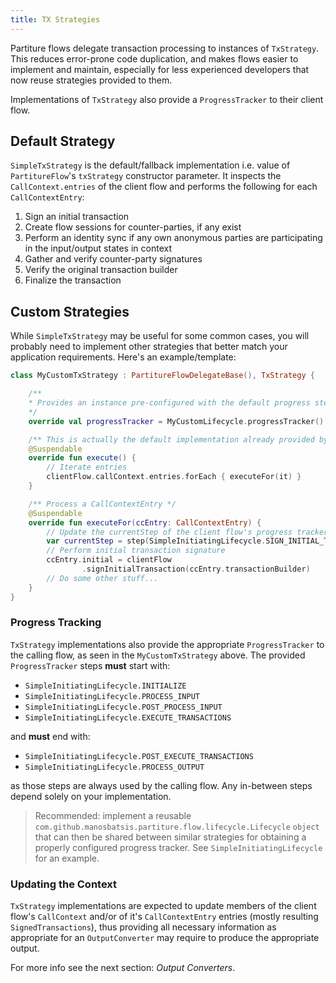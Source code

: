 ```yaml
---
title: TX Strategies
---
```


Partiture flows delegate transaction processing to instances of `TxStrategy`.
This reduces error-prone code duplication, and makes flows easier to implement
and maintain, especially for less experienced developers that now reuse 
strategies provided to them.

Implementations of `TxStrategy` also provide a `ProgressTracker` to their client flow.


## Default Strategy

`SimpleTxStrategy` is the default/fallback implementation i.e. value of 
`PartitureFlow`'s `txStrategy` constructor parameter. It inspects the 
`CallContext.entries` of the client flow and performs the following 
for each `CallContextEntry`:

1. Sign an initial transaction
2. Create flow sessions for counter-parties, if any exist
3. Perform an identity sync if any own anonymous parties are participating in the input/output states in context
4. Gather and verify counter-party signatures
5. Verify the original transaction builder
6. Finalize the transaction 

## Custom Strategies

While `SimpleTxStrategy` may be useful for some common cases, you will probably need 
to implement other strategies that better match your application requirements. Here's 
an example/template:

```kotlin
class MyCustomTxStrategy : PartitureFlowDelegateBase(), TxStrategy {

    /** 
    * Provides an instance pre-configured with the default progress steps.
    */
    override val progressTracker = MyCustomLifecycle.progressTracker()

	/** This is actually the default implementation already provided by TxStrategy */
	@Suspendable
	override fun execute() {
		// Iterate entries
		clientFlow.callContext.entries.forEach { executeFor(it) }
	}

	/** Process a CallContextEntry */
    @Suspendable
    override fun executeFor(ccEntry: CallContextEntry) {
    	// Update the currentStep of the client flow's progress tracker  
        var currentStep = step(SimpleInitiatingLifecycle.SIGN_INITIAL_TX)
        // Perform initial transaction signature
        ccEntry.initial = clientFlow
                .signInitialTransaction(ccEntry.transactionBuilder)
        // Do some other stuff...
    }
}
```

### Progress Tracking

`TxStrategy` implementations also provide the appropriate `ProgressTracker` to 
the calling flow, as seen in the `MyCustomTxStrategy` above. 
The provided `ProgressTracker` steps __must__ start with:

- `SimpleInitiatingLifecycle.INITIALIZE`
- `SimpleInitiatingLifecycle.PROCESS_INPUT`
- `SimpleInitiatingLifecycle.POST_PROCESS_INPUT`
- `SimpleInitiatingLifecycle.EXECUTE_TRANSACTIONS`

and __must__ end with:

- `SimpleInitiatingLifecycle.POST_EXECUTE_TRANSACTIONS`
- `SimpleInitiatingLifecycle.PROCESS_OUTPUT`

as those steps are always used by the calling flow. 
Any in-between steps depend solely on your implementation.

> Recommended: implement a reusable 
`com.github.manosbatsis.partiture.flow.lifecycle.Lifecycle` `object` 
that can then be shared between similar strategies for obtaining a 
properly configured progress tracker. 
See `SimpleInitiatingLifecycle` for an example.

### Updating the Context

`TxStrategy` implementations are expected to update members of the client flow's 
`CallContext` and/or of it's `CallContextEntry` entries (mostly resulting 
`SignedTransactions`), thus providing all necessary information as appropriate 
for an `OutputConverter` may require to produce the appropriate output. 

For more info see the next section: _Output Converters_.




